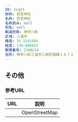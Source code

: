 ```yaml
---
ID: 1sqt3
総称: 若宮神社
名称: 若宮神社
名称読み: null
別名: null
都道府県: 神奈川県
区域: 三浦市
緯度: 35.1541956
経度: 139.609453
郵便番号: 2380224
住所: 神奈川県三浦市三崎町諸磯１８７２
---
```


## その他

### 参考URL

| URL | 説明          |
| --- | ------------- |
|     | OpenStreetMap |
